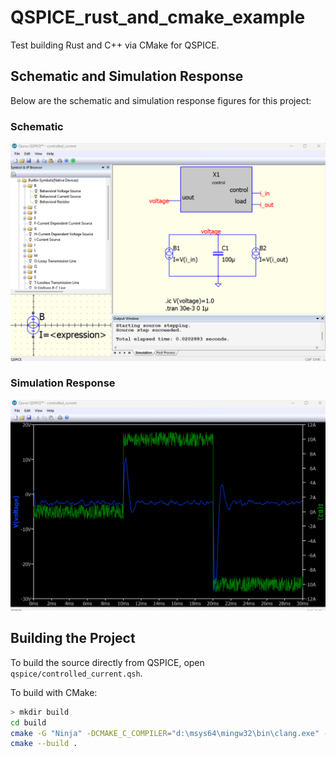 # QSPICE_rust_and_cmake_example

Test building Rust and C++ via CMake for QSPICE.

## Schematic and Simulation Response

Below are the schematic and simulation response figures for this project:

### Schematic
![Schematic](figs/schematic.png)

### Simulation Response
![Simulation Response](figs/simulation_response.png)

## Building the Project

To build the source directly from QSPICE, open `qspice/controlled_current.qsh`.

To build with CMake:

```bash
> mkdir build
cd build
cmake -G "Ninja" -DCMAKE_C_COMPILER="d:\msys64\mingw32\bin\clang.exe" -DCMAKE_CXX_COMPILER="d:\msys64\mingw32\bin\clang++.exe" ..
cmake --build .

